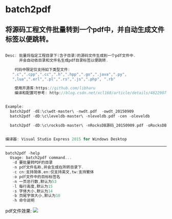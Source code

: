batch2pdf
========
 将源码工程文件批量转到一个pdf中，并自动生成文件标签以便跳转。
-------
```C++

Desc: 批量将指定工程目录下(含子目录)的源码文件生成到一个pdf文件中.
      并会自动依目录和文件名生成pdf目录标签以便跳转.

    代码中限定仅支持如下类型文件:
   ".c",".cpp",".cc",".h",".hpp",".go",".java",".py", 
   ",lua",".erl",".pl",".rs",".js",".php", ".rb"

    使用开源库:https://github.com/libharu
    编译和配置可参考: http://blog.csdn.net/xcl168/article/details/48229079


Example:
  batch2pdf -dE:\c\wdt-master\ -nwdt.pdf  -owdt_20150909
  batch2pdf -dD:\c\leveldb-master\ -nleveldb.pdf -cen -oleveldb

  batch2pdf -dD:\c\rocksdb-master\ -nRocksDB源码_20150909.pdf -oRocksDB


编译器: Visual Studio Express 2015 for Windows Desktop

  ```

-------
```C++
batch2pdf -help
  Usage: batch2pdf command...
   -d 要批量转PDF的目录
   -n pdf文件名称,并会生成在所转目录下.
   -c cn:支持简体,en:仅支持英文,tw:支持繁体
   -o pdf文件中的目标标签名
   -n 一页总行数,默认为53
   -l 每行高度,默认为15
   -s 字体大小,默认为14
   -b 页尾字体大小,默认为10
   -h 命令说明
  ```
pdf文件效果:
  ![](https://raw.githubusercontent.com/xcltapestry/batch2pdf/master/sample/batch2pdf.png)
